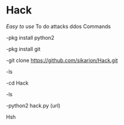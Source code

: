 # Hack
*Easy to use*
To do attacks ddos
Commands

-pkg install python2

-pkg install git

-git clone https://github.com/sikarion/Hack.git

-ls

-cd Hack

-ls

-python2 hack.py (url)

Hsh
